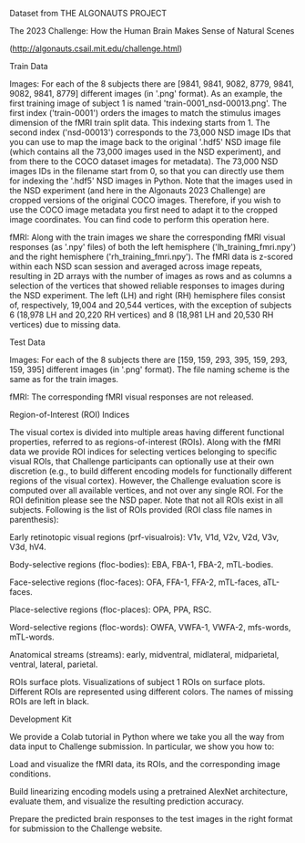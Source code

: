 Dataset from  THE ALGONAUTS PROJECT

The 2023 Challenge:
How the Human Brain Makes Sense of Natural Scenes

 (http://algonauts.csail.mit.edu/challenge.html)


Train Data

Images: For each of the 8 subjects there are [9841, 9841, 9082, 8779, 9841, 9082, 9841, 8779] different images (in '.png' format). As an example, the first training image of subject 1 is named 'train-0001_nsd-00013.png'. The first index ('train-0001') orders the images to match the stimulus images dimension of the fMRI train split data. This indexing starts from 1. The second index ('nsd-00013') corresponds to the 73,000 NSD image IDs that you can use to map the image back to the original '.hdf5' NSD image file (which contains all the 73,000 images used in the NSD experiment), and from there to the COCO dataset images for metadata). The 73,000 NSD images IDs in the filename start from 0, so that you can directly use them for indexing the '.hdf5' NSD images in Python. Note that the images used in the NSD experiment (and here in the Algonauts 2023 Challenge) are cropped versions of the original COCO images. Therefore, if you wish to use the COCO image metadata you first need to adapt it to the cropped image coordinates. You can find code to perform this operation here.

fMRI: Along with the train images we share the corresponding fMRI visual responses (as '.npy' files) of both the left hemisphere ('lh_training_fmri.npy') and the right hemisphere ('rh_training_fmri.npy'). The fMRI data is z-scored within each NSD scan session and averaged across image repeats, resulting in 2D arrays with the number of images as rows and as columns a selection of the vertices that showed reliable responses to images during the NSD experiment. The left (LH) and right (RH) hemisphere files consist of, respectively, 19,004 and 20,544 vertices, with the exception of subjects 6 (18,978 LH and 20,220 RH vertices) and 8 (18,981 LH and 20,530 RH vertices) due to missing data.

Test Data

Images: For each of the 8 subjects there are [159, 159, 293, 395, 159, 293, 159, 395] different images (in '.png' format). The file naming scheme is the same as for the train images.

fMRI: The corresponding fMRI visual responses are not released.

Region-of-Interest (ROI) Indices

The visual cortex is divided into multiple areas having different functional properties, referred to as regions-of-interest (ROIs). Along with the fMRI data we provide ROI indices for selecting vertices belonging to specific visual ROIs, that Challenge participants can optionally use at their own discretion (e.g., to build different encoding models for functionally different regions of the visual cortex). However, the Challenge evaluation score is computed over all available vertices, and not over any single ROI. For the ROI definition please see the NSD paper. Note that not all ROIs exist in all subjects. Following is the list of ROIs provided (ROI class file names in parenthesis):

Early retinotopic visual regions (prf-visualrois): V1v, V1d, V2v, V2d, V3v, V3d, hV4.

Body-selective regions (floc-bodies): EBA, FBA-1, FBA-2, mTL-bodies.

Face-selective regions (floc-faces): OFA, FFA-1, FFA-2, mTL-faces, aTL-faces.

Place-selective regions (floc-places): OPA, PPA, RSC.

Word-selective regions (floc-words): OWFA, VWFA-1, VWFA-2, mfs-words, mTL-words.

Anatomical streams (streams): early, midventral, midlateral, midparietal, ventral, lateral, parietal.
 
ROIs surface plots. Visualizations of subject 1 ROIs on surface plots. Different ROIs are represented using different colors. The names of missing ROIs are left in black.

Development Kit

We provide a Colab tutorial in Python where we take you all the way from data input to Challenge submission. In particular, we show you how to:

Load and visualize the fMRI data, its ROIs, and the corresponding image conditions.

Build linearizing encoding models using a pretrained AlexNet architecture, evaluate them, and visualize the resulting prediction accuracy.

Prepare the predicted brain responses to the test images in the right format for submission to the Challenge website.
